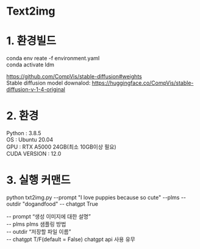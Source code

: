 # Text2img


# 1. 환경빌드
conda env reate -f environment.yaml <br/>
conda activate ldm <br/>

https://github.com/CompVis/stable-diffusion#weights <br/>
Stable diffusion model downalod: https://huggingface.co/CompVis/stable-diffusion-v-1-4-original <br/>

# 2. 환경
Python : 3.8.5<br/>
OS : Ubuntu 20.04<br/>
GPU : RTX A5000 24GB(최소 10GB이상 필요)<br/>
CUDA VERSION : 12.0<br/>

# 3. 실행 커맨드
python txt2img.py --prompt "I love puppies because so cute" --plms --outdir "dogandfood" -- chatgpt True

-- prompt “생성 이미지에 대한 설명”<br/>
-- plms plms 샘플링 방법<br/>
-- outdir “저장할 파일 이름”<br/>
-- chatgpt T/F(default = False) chatgpt api 사용 유무

